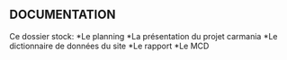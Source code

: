 ## DOCUMENTATION


Ce dossier stock: 
  *Le planning 
  *La présentation du projet carmania
  *Le dictionnaire de données du site
  *Le rapport 
  *Le MCD
  
